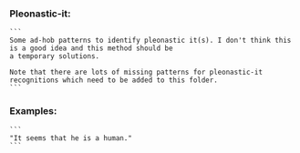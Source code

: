 ### Pleonastic-it:

    ```
    Some ad-hob patterns to identify pleonastic it(s). I don't think this is a good idea and this method should be
    a temporary solutions.
    
    Note that there are lots of missing patterns for pleonastic-it recognitions which need to be added to this folder.
    ```
    
### Examples:

    ```
    "It seems that he is a human."
    ```